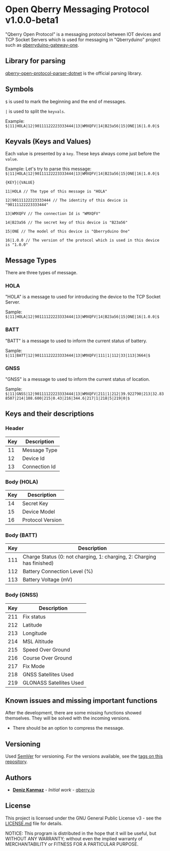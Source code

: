 # Open Qberry Messaging Protocol v1.0.0-beta1

"Qberry Open Protocol" is a messaging protocol between IOT devices and TCP Socket Servers which is used for messaging in "Qberryduino" project such as [qberryduino-gateway-one](https://github.com/denizkanmaz/qberryduino-gateway-one).

## Library for parsing
[qberry-open-protocol-parser-dotnet](https://github.com/denizkanmaz/qberry-open-protocol-parser-dotnet) is the official parsing library.

## Symbols

`$` is used to mark the beginning and the end of messages.

`|` is used to split the `keyvals`.

Example:
`$|11|HOLA|12|90111122223333444|13|WMXQFV|14|B23a56|15|ONE|16|1.0.0|$`

## Keyvals (Keys and Values)
Each value is presented by a `key`. These keys always come just before the `value`.

Example: Let's try to parse this message:
`$|11|HOLA|12|90111122223333444|13|WMXQFV|14|B23a56|15|ONE|16|1.0.0|$`

`{KEY}|{VALUE}`

`11|HOLA // The type of this message is "HOLA"`

`12|90111122223333444 // The identity of this device is "90111122223333444"`

`13|WMXQFV // The connection Id is "WMXQFV"`

`14|B23a56 // The secret key of this device is "B23a56"`

`15|ONE // The model of this device is "Qberryduino One"`

`16|1.0.0 // The version of the protocol which is used in this device is "1.0.0"`


## Message Types
There are three types of message.

### HOLA
"HOLA" is a message to used for introducing the device to the TCP Socket Server.

Sample:
`$|11|HOLA|12|90111122223333444|13|WMXQFV|14|B23a56|15|ONE|16|1.0.0|$`

### BATT
"BATT" is a message to used to inform the current status of battery.

Sample:
`$|11|BATT|12|90111122223333444|13|WMXQFV|111|1|112|33|113|3664|$`

### GNSS
"GNSS" is a message to used to inform the current status of location.

Sample:
`$|11|GNSS|12|90111122223333444|13|WMXQFV|211|1|212|39.922790|213|32.838507|214|108.600|215|0.43|216|344.6|217|1|218|5|219|0|$`


## Keys and their descriptions

### Header
| Key | Description |
|--|--|
| 11 | Message Type |
| 12 | Device Id |
| 13 | Connection Id |

### Body (HOLA)
| Key | Description |
|--|--|
| 14 | Secret Key |
| 15 | Device Model |
| 16 | Protocol Version |

### Body (BATT)
| Key | Description |
|--|--|
| 111 | Charge Status (0: not charging, 1: charging, 2: Charging has finished) |
| 112 | Battery Connection Level (%) |
| 113 | Battery Voltage (mV) |

### Body (GNSS)
| Key | Description |
|--|--|
| 211 | Fix status |
| 212 | Latitude |
| 213 | Longitude |
| 214 | MSL Altitude |
| 215 | Speed Over Ground |
| 216 | Course Over Ground |
| 217 | Fix Mode |
| 218 | GNSS Satellites Used |
| 219 | GLONASS Satellites Used |


## Known issues and missing important functions
After the development, there are some missing functions showed themselves. They will be solved with the incoming versions.

* There should be an option to compress the message.

## Versioning

Used [SemVer](http://semver.org/) for versioning. For the versions available, see the [tags on this repository](https://github.com/denizkanmaz/qberry-open-protocol/tags). 

## Authors

* **[Deniz Kanmaz](https://github.com/denizkanmaz)** - *Initial work* - [qberry.io](https://qberry.io)

## License

This project is licensed under the GNU General Public License v3 - see the [LICENSE.md](LICENSE.md) file for details.

NOTICE: This program is distributed in the hope that it will be useful, but WITHOUT ANY WARRANTY; without even the implied warranty of MERCHANTABILITY or FITNESS FOR A PARTICULAR PURPOSE.
